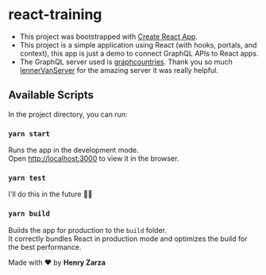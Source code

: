 # react-training

- This project was bootstrapped with [Create React App](https://github.com/facebook/create-react-app).
- This project is a simple application using React (with hooks, portals, and context), this app is just a demo to connect GraphQL APIs to React apps.
- The GraphQL server used is [graphcountries](https://github.com/lennertVanSever/graphcountries). Thank you so much [lennerVanServer](https://github.com/lennertVanSever) for the amazing server it was really helpful.

## Available Scripts

In the project directory, you can run:

### `yarn start`

Runs the app in the development mode.<br />
Open [http://localhost:3000](http://localhost:3000) to view it in the browser.

### `yarn test`

I'll do this in the future 👀🙇

### `yarn build`

Builds the app for production to the `build` folder.<br />
It correctly bundles React in production mode and optimizes the build for the best performance.

Made with ❤️ by __Henry Zarza__
